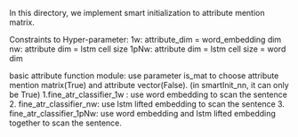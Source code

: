 In this directory, we implement smart initialization to attribute mention matrix.

Constraints to Hyper-parameter:
1w: attribute_dim = word_embedding dim
nw: attribute dim = lstm cell size
1pNw: attribute dim = lstm cell size = word dim

basic attribute function module:
use parameter is_mat to choose attribute mention matrix(True) and attribute vector(False). (in smartInit_nn, it can only be True)
1.fine_atr_classifier_1w : use word embedding to scan the sentence
2. fine_atr_classifier_nw: use lstm lifted embedding to scan the sentence
3. fine_atr_classifier_1pNw: use word embedding and lstm lifted embedding together to scan the sentence.